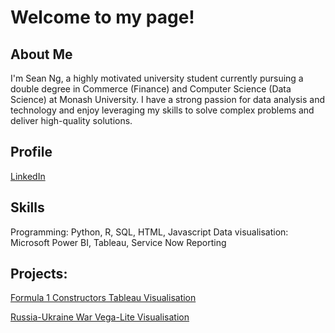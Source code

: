 # Welcome to my page!

## About Me
I'm Sean Ng, a highly motivated university student currently pursuing a double degree in Commerce (Finance) and Computer Science (Data Science) at Monash University. I have a strong passion for data analysis and technology and enjoy leveraging my skills to solve complex problems and deliver high-quality solutions.

## Profile
[LinkedIn](https://www.linkedin.com/in/seanng1)

## Skills
Programming: Python, R, SQL, HTML, Javascript
Data visualisation: Microsoft Power BI, Tableau, Service Now Reporting

## Projects:
[Formula 1 Constructors Tableau Visualisation](https://seanng24.github.io/F1Tableau/)

[Russia-Ukraine War Vega-Lite Visualisation](https://seanng24.github.io/VegaDataVisualisation/)

<!---
SeanNg24/SeanNg24 is a ✨ special ✨ repository because its `README.md` (this file) appears on your GitHub profile.
You can click the Preview link to take a look at your changes.
--->
